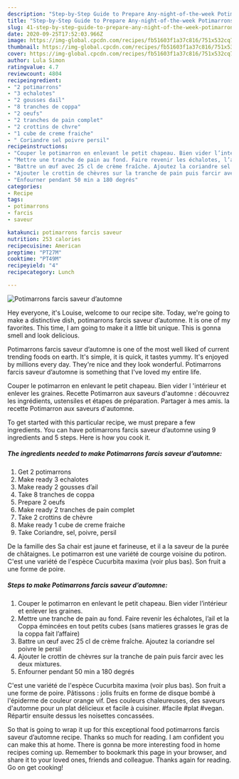 ```yaml
---
description: "Step-by-Step Guide to Prepare Any-night-of-the-week Potimarrons farcis saveur d’automne"
title: "Step-by-Step Guide to Prepare Any-night-of-the-week Potimarrons farcis saveur d’automne"
slug: 41-step-by-step-guide-to-prepare-any-night-of-the-week-potimarrons-farcis-saveur-dautomne
date: 2020-09-25T17:52:03.966Z
image: https://img-global.cpcdn.com/recipes/fb51603f1a37c816/751x532cq70/potimarrons-farcis-saveur-dautomne-photo-principale-de-la-recette.jpg
thumbnail: https://img-global.cpcdn.com/recipes/fb51603f1a37c816/751x532cq70/potimarrons-farcis-saveur-dautomne-photo-principale-de-la-recette.jpg
cover: https://img-global.cpcdn.com/recipes/fb51603f1a37c816/751x532cq70/potimarrons-farcis-saveur-dautomne-photo-principale-de-la-recette.jpg
author: Lula Simon
ratingvalue: 4.7
reviewcount: 4804
recipeingredient:
- "2 potimarrons"
- "3 echalotes"
- "2 gousses dail"
- "8 tranches de coppa"
- "2 oeufs"
- "2 tranches de pain complet"
- "2 crottins de chvre"
- "1 cube de creme fraiche"
- " Coriandre sel poivre persil"
recipeinstructions:
- "Couper le potimarron en enlevant le petit chapeau. Bien vider l’intérieur et enlever les graines."
- "Mettre une tranche de pain au fond. Faire revenir les échalotes, l’ail et la Coppa émincées en tout petits cubes (sans matieres grasses le gras de la coppa fait l’affaire)"
- "Battre un œuf avec 25 cl de crème fraîche. Ajoutez la coriandre sel poivre le persil"
- "Ajouter le crottin de chèvres sur la tranche de pain puis farcir avec les deux mixtures."
- "Enfourner pendant 50 min a 180 degrés"
categories:
- Recipe
tags:
- potimarrons
- farcis
- saveur

katakunci: potimarrons farcis saveur 
nutrition: 253 calories
recipecuisine: American
preptime: "PT27M"
cooktime: "PT49M"
recipeyield: "4"
recipecategory: Lunch

---
```



![Potimarrons farcis saveur d’automne](https://img-global.cpcdn.com/recipes/fb51603f1a37c816/751x532cq70/potimarrons-farcis-saveur-dautomne-photo-principale-de-la-recette.jpg)

Hey everyone, it's Louise, welcome to our recipe site. Today, we're going to make a distinctive dish, potimarrons farcis saveur d’automne. It is one of my favorites. This time, I am going to make it a little bit unique. This is gonna smell and look delicious.

Potimarrons farcis saveur d’automne is one of the most well liked of current trending foods on earth. It's simple, it is quick, it tastes yummy. It's enjoyed by millions every day. They're nice and they look wonderful. Potimarrons farcis saveur d’automne is something that I've loved my entire life.

Couper le potimarron en enlevant le petit chapeau. Bien vider l &#39;intérieur et enlever les graines. Recette Potimarron aux saveurs d&#39;automne : découvrez les ingrédients, ustensiles et étapes de préparation. Partager à mes amis. la recette Potimarron aux saveurs d&#39;automne.


To get started with this particular recipe, we must prepare a few ingredients. You can have potimarrons farcis saveur d’automne using 9 ingredients and 5 steps. Here is how you cook it.

<!--inarticleads1-->

##### The ingredients needed to make Potimarrons farcis saveur d’automne:

1. Get 2 potimarrons
1. Make ready 3 echalotes
1. Make ready 2 gousses d’ail
1. Take 8 tranches de coppa
1. Prepare 2 oeufs
1. Make ready 2 tranches de pain complet
1. Take 2 crottins de chèvre
1. Make ready 1 cube de creme fraiche
1. Take  Coriandre, sel, poivre, persil


De la famille des Sa chair est jaune et farineuse, et il a la saveur de la purée de châtaignes. Le potimarron est une variété de courge voisine du potiron. C&#39;est une variété de l&#39;espèce Cucurbita maxima (voir plus bas). Son fruit a une forme de poire. 

<!--inarticleads2-->

##### Steps to make Potimarrons farcis saveur d’automne:

1. Couper le potimarron en enlevant le petit chapeau. Bien vider l’intérieur et enlever les graines.
1. Mettre une tranche de pain au fond. Faire revenir les échalotes, l’ail et la Coppa émincées en tout petits cubes (sans matieres grasses le gras de la coppa fait l’affaire)
1. Battre un œuf avec 25 cl de crème fraîche. Ajoutez la coriandre sel poivre le persil
1. Ajouter le crottin de chèvres sur la tranche de pain puis farcir avec les deux mixtures.
1. Enfourner pendant 50 min a 180 degrés


C&#39;est une variété de l&#39;espèce Cucurbita maxima (voir plus bas). Son fruit a une forme de poire. Pâtissons : jolis fruits en forme de disque bombé à l&#39;épiderme de couleur orange vif. Des couleurs chaleureuses, des saveurs d&#39;automne pour un plat délicieux et facile à cuisiner. #facile #plat #vegan. Répartir ensuite dessus les noisettes concassées. 

So that is going to wrap it up for this exceptional food potimarrons farcis saveur d’automne recipe. Thanks so much for reading. I am confident you can make this at home. There is gonna be more interesting food in home recipes coming up. Remember to bookmark this page in your browser, and share it to your loved ones, friends and colleague. Thanks again for reading. Go on get cooking!
